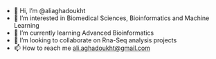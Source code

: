 - 👋 Hi, I’m @aliaghadoukht
- 👀 I’m interested in Biomedical Sciences, Bioinformatics and Machine Learning
- 🌱 I’m currently learning Advanced Bioinformatics
- 💞️ I’m looking to collaborate on Rna-Seq analysis projects
- 📫 How to reach me ali.aghadoukht@gmail.com

<!---
aliaghadoukht/aliaghadoukht is a ✨ special ✨ repository because its `README.md` (this file) appears on your GitHub profile.
You can click the Preview link to take a look at your changes.
--->
